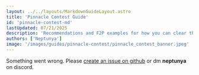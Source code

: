 ```yaml
---
layout: ../../layouts/MarkdownGuideLayout.astro
title: 'Pinnacle Contest Guide'
id: 'pinnacle-contest-md'
lastUpdated: 07/21/2025
description: 'Recommendations and F2P examples for how you can clear the current Mira Crown Pinnacle Contest.'
authors: ['Neptunya']
image: '/images/guides/pinnacle-contest/pinnacle_contest_banner.jpeg'
---
```

Something went wrong. Please [create an issue on github](https://github.com/Neptunya/infinity-nikki-library/issues) or dm **neptunya** on discord.